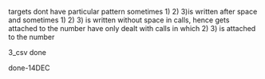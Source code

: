 targets dont have particular pattern
sometimes 1) 2) 3)is written after space and sometimes 1) 2) 3) is written without space in calls, hence gets attached to the number
have only dealt with calls in which 2) 3) is attached to the number

3_csv done

done-14DEC
